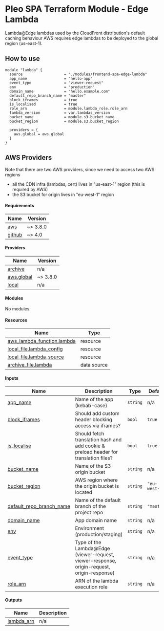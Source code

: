 # Pleo SPA Terraform Module - Edge Lambda

Lambda@Edge lambdas used by the CloudFront distribution's default caching
behaviour AWS requires edge lambdas to be deployed to the global region
(us-east-1).

## How to use

```hcl
module "lambda" {
  source                   = "./modules/frontend-spa-edge-lambda"
  app_name                 = "hello-app"
  event_type               = "viewer-request"
  env                      = "production"
  domain_name              = "hello.example.com"
  default_repo_branch_name = "master"
  block_iframes            = true
  is_localised             = true
  role_arn                 = module.lambda_role.role_arn
  lambda_version           = var.lambdas_version
  bucket_name              = module.s3.bucket_name
  bucket_region            = module.s3.bucket_region

  providers = {
    aws.global = aws.global
  }
}
```

## AWS Providers

Note that there are two AWS providers, since we need to access two AWS regions

- all the CDN infra (lambdas, cert) lives in "us-east-1" region (this is
  required by AWS)
- the S3 bucket for origin lives in "eu-west-1" region

<!-- BEGIN_TF_DOCS -->
#### Requirements

| Name | Version |
|------|---------|
| <a name="requirement_aws"></a> [aws](#requirement\_aws) | ~> 3.8.0 |
| <a name="requirement_github"></a> [github](#requirement\_github) | ~> 4.0 |

#### Providers

| Name | Version |
|------|---------|
| <a name="provider_archive"></a> [archive](#provider\_archive) | n/a |
| <a name="provider_aws.global"></a> [aws.global](#provider\_aws.global) | ~> 3.8.0 |
| <a name="provider_local"></a> [local](#provider\_local) | n/a |

#### Modules

No modules.

#### Resources

| Name | Type |
|------|------|
| [aws_lambda_function.lambda](https://registry.terraform.io/providers/hashicorp/aws/latest/docs/resources/lambda_function) | resource |
| [local_file.lambda_config](https://registry.terraform.io/providers/hashicorp/local/latest/docs/resources/file) | resource |
| [local_file.lambda_source](https://registry.terraform.io/providers/hashicorp/local/latest/docs/resources/file) | resource |
| [archive_file.lambda](https://registry.terraform.io/providers/hashicorp/archive/latest/docs/data-sources/file) | data source |

#### Inputs

| Name | Description | Type | Default | Required |
|------|-------------|------|---------|:--------:|
| <a name="input_app_name"></a> [app\_name](#input\_app\_name) | Name of the app (kebab-case) | `string` | n/a | yes |
| <a name="input_block_iframes"></a> [block\_iframes](#input\_block\_iframes) | Should add custom header blocking access via iframes? | `bool` | `true` | no |
| <a name="input_is_localised"></a> [is\_localise](#input\_is\_localised) | Should fetch translation hash and add cookie & preload header for translation files? | `bool` | `true` | no |
| <a name="input_bucket_name"></a> [bucket\_name](#input\_bucket\_name) | Name of the S3 origin bucket | `string` | n/a | yes |
| <a name="input_bucket_region"></a> [bucket\_region](#input\_bucket\_region) | AWS region where the origin bucket is located | `string` | `"eu-west-1"` | no |
| <a name="input_default_repo_branch_name"></a> [default\_repo\_branch\_name](#input\_default\_repo\_branch\_name) | Name of the default branch of the project repo | `string` | `"master"` | no |
| <a name="input_domain_name"></a> [domain\_name](#input\_domain\_name) | App domain name | `string` | n/a | yes |
| <a name="input_env"></a> [env](#input\_env) | Environment (production/staging) | `string` | n/a | yes |
| <a name="input_event_type"></a> [event\_type](#input\_event\_type) | Type of the Lambda@Edge (viewer-request, viewer-response, origin-request, origin-response) | `string` | n/a | yes |
| <a name="input_role_arn"></a> [role\_arn](#input\_role\_arn) | ARN of the lambda execution role | `string` | n/a | yes |

#### Outputs

| Name | Description |
|------|-------------|
| <a name="output_lambda_arn"></a> [lambda\_arn](#output\_lambda\_arn) | n/a |
<!-- END_TF_DOCS -->
